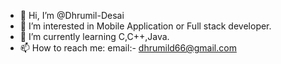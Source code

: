 - 👋 Hi, I’m @Dhrumil-Desai
- 👀 I’m interested in Mobile Application or Full stack developer.
- 🌱 I’m currently learning C,C++,Java.
- 📫 How to reach me: email:- dhrumild66@gmail.com


<!---
Dhrumil-Desai/Dhrumil-Desai is a ✨ special ✨ repository because its `README.md` (this file) appears on your GitHub profile.
You can click the Preview link to take a look at your changes.
--->
